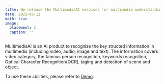 ```yaml
---
title: We release the MultimediaAI services for multimedia understanding.
date: 2021-06-12
math: true
image:
  placement: 2
  caption: ''
---
```


MultimediaAI is an AI product to recognize the key structed information in multimedia (including
video, audio, image and text). The information covers video category, the famous person recognition, keywords recognition, 
Optical Character Recognition(OCR), taging and detection of scene and object.

To use these abilities, please refer to [Demo](http://retina.aliyun.com/#/Label).
